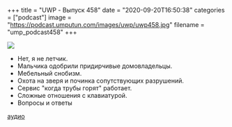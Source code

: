 +++
title = "UWP - Выпуск 458"
date = "2020-09-20T16:50:38"
categories = ["podcast"]
image = "https://podcast.umputun.com/images/uwp/uwp458.jpg"
filename = "ump_podcast458"
+++

![](https://podcast.umputun.com/images/uwp/uwp458.jpg)

- Нет, я не летчик.
- Мальчика одобрили придирчивые домовладельцы.
- Мебельный снобизм.
- Охота на зверя и починка сопутствующих разрушений.
- Сервис "когда трубы горят" работает.
- Сложные отношения с клавиатурой.
- Вопросы и ответы

[аудио](https://podcast.umputun.com/media/ump_podcast458.mp3)
<audio src="https://podcast.umputun.com/media/ump_podcast458.mp3" preload="none"></audio>
